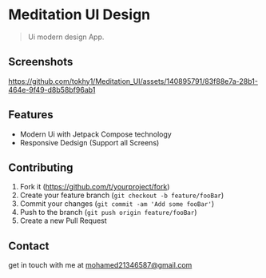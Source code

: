 # Meditation UI Design
> Ui modern design App.


## Screenshots
https://github.com/tokhy1/Meditation_UI/assets/140895791/83f88e7a-28b1-464e-9f49-d8b58bf96ab1


## Features 
- Modern Ui with Jetpack Compose technology
- Responsive Dedsign (Support all Screens)


## Contributing

1. Fork it ([<https://github.com/t/yourproject/fork>](https://github.com/tokhy1/Meditation_UI.git/fork))
2. Create your feature branch (`git checkout -b feature/fooBar`)
3. Commit your changes (`git commit -am 'Add some fooBar'`)
4. Push to the branch (`git push origin feature/fooBar`)
5. Create a new Pull Request


## Contact
get in touch with me at mohamed21346587@gmail.com
  
